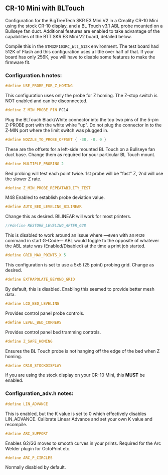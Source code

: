 ## CR-10 Mini with BLTouch

Configuration for the BigTreeTech SKR E3 Mini V2 in a Creality CR-10 Mini using the stock CR-10 display, and a BL Touch v3.1 ABL probe mounted on a Bullseye fan duct. Additional features are enabled to take advantage of the capabilities of the BTT SKR E3 Mini V2 board, detailed below.

Compile this in the `STM32F103RC_btt_512K` environment. The test board had 512K of Flash and this configuration uses a little over half of that. If your board has only 256K, you will have to disable some features to make the firmware fit.

### Configuration.h notes:

```cpp
#define USE_PROBE_FOR_Z_HOMING
```
This configuration uses only the probe for Z homing. The Z-stop switch is NOT enabled and can be disconnected.

```cpp
#define Z_MIN_PROBE_PIN PC14
```
Plug the BLTouch Black/White connector into the top two pins of the 5-pin Z-PROBE port with the white whire "up". Do not plug the connector in to the Z-MIN port where the limit switch was plugged in.

```cpp
#define NOZZLE_TO_PROBE_OFFSET { -38, -8, 0 }
```
These are the offsets for a left-side mounted BL Touch on a Bullseye fan duct base. Change them as required for your particular BL Touch mount.

```cpp
#define MULTIPLE_PROBING 2
```
Bed probing will test each point twice. 1st probe will be "fast" Z, 2nd will use the slower Z rate.

```cpp
#define Z_MIN_PROBE_REPEATABILITY_TEST
```
M48 Enabled to establish probe deviation value.

```cpp
#define AUTO_BED_LEVELING_BILINEAR
```
Change this as desired. BILINEAR will work for most printers.

```cpp
//#define RESTORE_LEVELING_AFTER_G28
```
This is disabled to work around an issue where —even with an `M420` command in start G-Code— ABL would toggle to the opposite of whatever the ABL state was (Enabled/Disabled) at the time a print job started.

```cpp
#define GRID_MAX_POINTS_X 5
```
This configuration is set to use a 5x5 (25 point) probing grid. Change as desired.

```cpp
#define EXTRAPOLATE_BEYOND_GRID
```
By default, this is disabled. Enabling this seemed to provide better mesh data.

```cpp
#define LCD_BED_LEVELING
```
Provides control panel probe controls.

```cpp
#define LEVEL_BED_CORNERS
```
Provides control panel bed tramming controls.

```cpp
#define Z_SAFE_HOMING
```
Ensures the BL Touch probe is not hanging off the edge of the bed when Z homing.

```cpp
#define CR10_STOCKDISPLAY
```
If you are using the stock display on your CR-10 Mini, this **MUST** be enabled.

### Configuration_adv.h notes:

```cpp
#define LIN_ADVANCE
```
This is enabled, but the K value is set to 0 which effectively disables LIN_ADVANCE. Calibrate Linear Advance and set your own K value and recompile.

```cpp
#define ARC_SUPPORT
```
Enables G2/G3 moves to smooth curves in your prints. Required for the Arc Welder plugin for OctoPrint etc.

```cpp
#define ARC_P_CIRCLES
```
Normally disabled by default.
